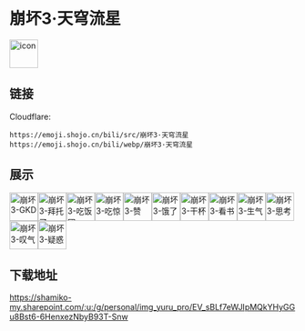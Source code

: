 # 崩坏3·天穹流星
<img src="https://emoji.shojo.cn/bili/src/崩坏3·天穹流星/icon.png" width="50" height="50" alt="icon">

## 链接
Cloudflare:
```
https://emoji.shojo.cn/bili/src/崩坏3·天穹流星
https://emoji.shojo.cn/bili/webp/崩坏3·天穹流星
```
## 展示
<img src="https://emoji.shojo.cn/bili/src/崩坏3·天穹流星/崩坏3-GKD.png" width="50" height="50" alt="崩坏3-GKD"><img src="https://emoji.shojo.cn/bili/src/崩坏3·天穹流星/崩坏3-拜托了.png" width="50" height="50" alt="崩坏3-拜托了"><img src="https://emoji.shojo.cn/bili/src/崩坏3·天穹流星/崩坏3-吃饭团.png" width="50" height="50" alt="崩坏3-吃饭团"><img src="https://emoji.shojo.cn/bili/src/崩坏3·天穹流星/崩坏3-吃惊.png" width="50" height="50" alt="崩坏3-吃惊"><img src="https://emoji.shojo.cn/bili/src/崩坏3·天穹流星/崩坏3-赞.png" width="50" height="50" alt="崩坏3-赞"><img src="https://emoji.shojo.cn/bili/src/崩坏3·天穹流星/崩坏3-饿了.png" width="50" height="50" alt="崩坏3-饿了"><img src="https://emoji.shojo.cn/bili/src/崩坏3·天穹流星/崩坏3-干杯.png" width="50" height="50" alt="崩坏3-干杯"><img src="https://emoji.shojo.cn/bili/src/崩坏3·天穹流星/崩坏3-看书.png" width="50" height="50" alt="崩坏3-看书"><img src="https://emoji.shojo.cn/bili/src/崩坏3·天穹流星/崩坏3-生气.png" width="50" height="50" alt="崩坏3-生气"><img src="https://emoji.shojo.cn/bili/src/崩坏3·天穹流星/崩坏3-思考.png" width="50" height="50" alt="崩坏3-思考"><img src="https://emoji.shojo.cn/bili/src/崩坏3·天穹流星/崩坏3-叹气.png" width="50" height="50" alt="崩坏3-叹气"><img src="https://emoji.shojo.cn/bili/src/崩坏3·天穹流星/崩坏3-疑惑.png" width="50" height="50" alt="崩坏3-疑惑">

## 下载地址

https://shamiko-my.sharepoint.com/:u:/g/personal/img_yuru_pro/EV_sBLf7eWJIpMQkYHyGGu8Bst6-6HenxezNbyB93T-Snw
